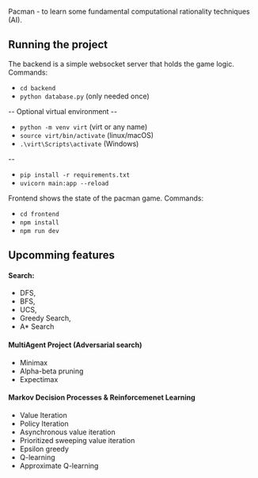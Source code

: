 
Pacman - to learn some fundamental computational rationality techniques (AI).

## Running the project

The backend is a simple websocket server that holds the game logic. Commands:

- `cd backend`
- `python database.py` (only needed once)

-- Optional virtual environment --
- `python -m venv virt` (virt or any name)
- `source virt/bin/activate` (linux/macOS)
-  `.\virt\Scripts\activate` (Windows)

-- 

- `pip install -r requirements.txt`
- `uvicorn main:app --reload`


Frontend shows the state of the pacman game. Commands:
- `cd frontend`
- `npm install`
- `npm run dev`

## Upcomming features

#### Search:
 * DFS,
 * BFS,
 * UCS,
 * Greedy Search,
 * A* Search
#### MultiAgent Project (Adversarial search)
 * Minimax
 * Alpha-beta pruning
 * Expectimax
#### Markov Decision Processes & Reinforcemenet Learning
 * Value Iteration
 * Policy Iteration
 * Asynchronous value iteration
 * Prioritized sweeping value iteration
 * Epsilon greedy
 * Q-learning
 * Approximate Q-learning